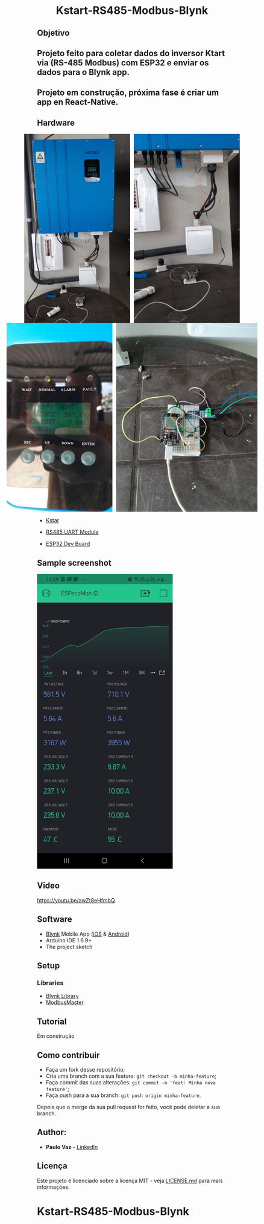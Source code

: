 <h1 align="center">Kstart-RS485-Modbus-Blynk</h1>

## Objetivo

## Projeto feito para coletar dados do inversor Ktart via (RS-485 Modbus) com ESP32 e enviar os dados para o Blynk app.

## Projeto em construção, próxima fase é criar um app en React-Native.

## Hardware

<div style="display: flex; justify-content: center;">
<img  src="./doc/kstart.jpeg" alt="drawing" height="500"/>
<img style="margin-left: 10px" src="./doc/kstart2.jpeg" alt="drawing" height="500"/>
</div>

<div style="display: flex; justify-content: center;">
<img  src="./doc/kstart3.jpeg" alt="drawing" height="500"/>
<img style="margin-left: 10px" src="./doc/ESP32_RS485.jpeg" alt="drawing" height="500"/>
</div>


* [Kstar](https://www.kstar.com/)

* [RS485 UART Module](https://lista.mercadolivre.com.br/rs485-conversor-ttl#D[A:rs485%20conversor%20ttl])

* [ESP32 Dev Board](https://lista.mercadolivre.com.br/esp32#D[A:esp32])


## Sample screenshot

![Live data on Blynk on Android screenshot](doc/Blynk.jpeg)

## Video

https://youtu.be/awZt8eHfmbQ

## Software

* [Blynk](http://www.blynk.cc/) Mobile App ([iOS](https://itunes.apple.com/us/app/blynk-iot-for-arduino-rpi/id808760481?mt=8) & [Android](https://play.google.com/store/apps/details?id=cc.blynk&hl=en))
* Arduino IDE 1.6.9+
* The project sketch


## Setup

### Libraries

* [Blynk Library](https://github.com/blynkkk/blynk-library)
* [ModbusMaster](https://github.com/4-20ma/ModbusMaster)

## Tutorial

Em construção

## Como contribuir

- Faça um fork desse repositório;
- Cria uma branch com a sua feature: `git checkout -b minha-feature`;
- Faça commit das suas alterações: `git commit -m 'feat: Minha nova feature'`;
- Faça push para a sua branch: `git push origin minha-feature`.

Depois que o merge da sua pull request for feito, você pode deletar a sua branch.


## Author:

* **Paulo Vaz** - [LinkedIn](https://www.linkedin.com/in/paulo-vaz-05296a46/)



## Licença

Este projeto é licenciado sobre a licença MIT - veja [LICENSE.md](LICENSE.md) para mais informações.

# Kstart-RS485-Modbus-Blynk
